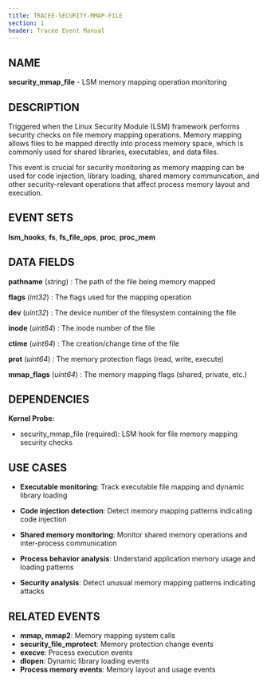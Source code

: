 ```yaml
---
title: TRACEE-SECURITY-MMAP-FILE
section: 1
header: Tracee Event Manual
---
```


## NAME

**security_mmap_file** - LSM memory mapping operation monitoring

## DESCRIPTION

Triggered when the Linux Security Module (LSM) framework performs security checks on file memory mapping operations. Memory mapping allows files to be mapped directly into process memory space, which is commonly used for shared libraries, executables, and data files.

This event is crucial for security monitoring as memory mapping can be used for code injection, library loading, shared memory communication, and other security-relevant operations that affect process memory layout and execution.

## EVENT SETS

**lsm_hooks**, **fs**, **fs_file_ops**, **proc**, **proc_mem**

## DATA FIELDS

**pathname** (*string*)
: The path of the file being memory mapped

**flags** (*int32*)
: The flags used for the mapping operation

**dev** (*uint32*)
: The device number of the filesystem containing the file

**inode** (*uint64*)
: The inode number of the file

**ctime** (*uint64*)
: The creation/change time of the file

**prot** (*uint64*)
: The memory protection flags (read, write, execute)

**mmap_flags** (*uint64*)
: The memory mapping flags (shared, private, etc.)

## DEPENDENCIES

**Kernel Probe:**

- security_mmap_file (required): LSM hook for file memory mapping security checks

## USE CASES

- **Executable monitoring**: Track executable file mapping and dynamic library loading

- **Code injection detection**: Detect memory mapping patterns indicating code injection

- **Shared memory monitoring**: Monitor shared memory operations and inter-process communication

- **Process behavior analysis**: Understand application memory usage and loading patterns

- **Security analysis**: Detect unusual memory mapping patterns indicating attacks

## RELATED EVENTS

- **mmap, mmap2**: Memory mapping system calls
- **security_file_mprotect**: Memory protection change events
- **execve**: Process execution events
- **dlopen**: Dynamic library loading events
- **Process memory events**: Memory layout and usage events
